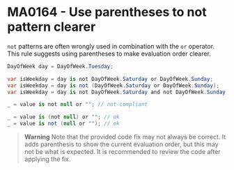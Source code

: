 # MA0164 - Use parentheses to not pattern clearer

`not` patterns are often wrongly used in combination with the `or` operator. This rule suggests using parentheses to make evaluation order clearer.

````c#
DayOfWeek day = DayOfWeek.Tuesday;

var isWeekday = day is not DayOfWeek.Saturday or DayOfWeek.Sunday;      // wrong
var isWeekday = day is not (DayOfWeek.Saturday or DayOfWeek.Sunday);    // ok
var isWeekday = day is not DayOfWeek.Saturday and not DayOfWeek.Sunday; // ok
````

````c#
_ = value is not null or ""; // not-compliant

_ = value is (not null) or ""; // ok
_ = value is not (null or ""); // ok
````

> **Warning**
Note that the provided code fix may not always be correct. It adds parenthesis to show the current evaluation order, but this may not be what is expected. It is recommended to review the code after applying the fix.
